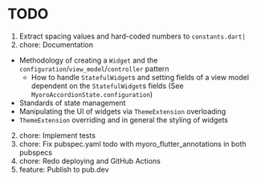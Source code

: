 # TODO

1. Extract spacing values and hard-coded numbers to `constants.dart|
`
1. chore: Documentation

- Methodology of creating a `Widget` and the `configuration`/`view_model`/`controller` pattern
  - How to handle `StatefulWidget`s and setting fields of a view model dependent on the `StatefulWidget`s fields (See `MyoroAccordionState.configuration`)
- Standards of state management
- Manipulating the UI of widgets via `ThemeExtension` overloading
- `ThemeExtension` overriding and in general the styling of widgets

2. chore: Implement tests
3. chore: Fix pubspec.yaml todo with myoro_flutter_annotations in both pubspecs
4. chore: Redo deploying and GitHub Actions
5. feature: Publish to pub.dev

